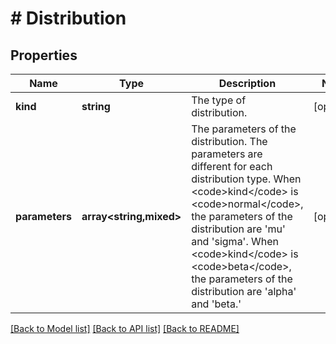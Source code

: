 # # Distribution

## Properties

Name | Type | Description | Notes
------------ | ------------- | ------------- | -------------
**kind** | **string** | The type of distribution. | [optional]
**parameters** | **array<string,mixed>** | The parameters of the distribution. The parameters are different for each distribution type. When &lt;code&gt;kind&lt;/code&gt; is &lt;code&gt;normal&lt;/code&gt;, the parameters of the distribution are &#39;mu&#39; and &#39;sigma&#39;. When &lt;code&gt;kind&lt;/code&gt; is &lt;code&gt;beta&lt;/code&gt;, the parameters of the distribution are &#39;alpha&#39; and &#39;beta.&#39; | [optional]

[[Back to Model list]](../../README.md#models) [[Back to API list]](../../README.md#endpoints) [[Back to README]](../../README.md)
